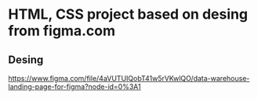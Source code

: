 # HTML, CSS project based on desing from figma.com

## Desing
https://www.figma.com/file/4aVUTUIQobT41w5rVKwlQO/data-warehouse-landing-page-for-figma?node-id=0%3A1
